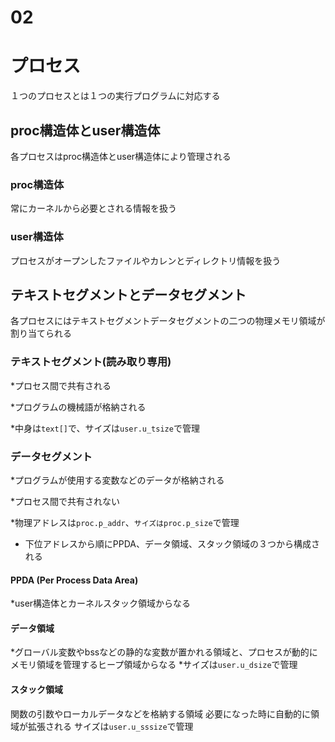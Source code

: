 # 02
# プロセス
１つのプロセスとは１つの実行プログラムに対応する

## proc構造体とuser構造体

各プロセスはproc構造体とuser構造体により管理される

### proc構造体
常にカーネルから必要とされる情報を扱う

### user構造体
プロセスがオープンしたファイルやカレンとディレクトリ情報を扱う

## テキストセグメントとデータセグメント

各プロセスにはテキストセグメントデータセグメントの二つの物理メモリ領域が割り当てられる

### テキストセグメント(読み取り専用)

*プロセス間で共有される

*プログラムの機械語が格納される

*中身は``text[]``で、サイズは``user.u_tsize``で管理

### データセグメント

*プログラムが使用する変数などのデータが格納される

*プロセス間で共有されない

*物理アドレスは``proc.p_addr``、``サイズはproc.p_size``で管理

* 下位アドレスから順にPPDA、データ領域、スタック領域の３つから構成される

#### PPDA (Per Process Data Area)

*user構造体とカーネルスタック領域からなる

#### データ領域

*グローバル変数やbssなどの静的な変数が置かれる領域と、プロセスが動的にメモリ領域を管理するヒープ領域からなる
*サイズは``user.u_dsize``で管理

#### スタック領域

関数の引数やローカルデータなどを格納する領域
必要になった時に自動的に領域が拡張される
サイズは``user.u_sssize``で管理